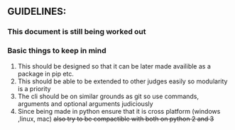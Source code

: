 ## GUIDELINES:
### This document is still being worked out
### Basic things to keep in mind
1. This should be designed so that it can be later made availible as a package in pip etc.  
2. This should be able to be extended to other judges easily so modularity is a priority  
3. The cli should be on similar grounds as git so use commands, arguments and optional arguments judiciously  
4. Since being made in python ensure that it is cross platform (windows ,linux, mac) <strike>also try to be compactible with both on python 2 and 3</strike>  
